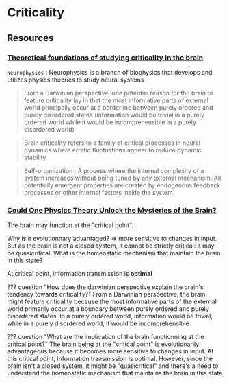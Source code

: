 # Criticality

## Resources
### [Theoretical foundations of studying criticality in the brain](https://direct.mit.edu/netn/article/6/4/1148/112392/Theoretical-foundations-of-studying-criticality-in)

`Neurophysics`
: Neurophysics is a branch of biophysics that develops and utilizes physics theories to study neural systems

> From a Darwinian perspective, one potential reason for the brain to feature criticality lay in that the most informative parts of external world principally occur at a borderline between purely ordered and purely disordered states (information would be trivial in a purely ordered world while it would be incomprehensible in a purely disordered world)

> Brain criticality refers to a family of critical processes in neural dynamics where erratic fluctuations appear to reduce dynamic stability

> Self-organization : 	A process where the internal complexity of a system increases without being tuned by any external mechanism. All potentially emergent properties are created by endogenous feedback processes or other internal factors inside the system.

### [Could One Physics Theory Unlock the Mysteries of the Brain?](https://www.youtube.com/watch?v=hjGFp7lMi9A)

The brain may function at the "critical point".

Why is it evolutionnary advantaged? $\Rightarrow$ more sensitive to changes in input. But as the brain is not a closed system, it cannot be strictly critical: it may be quasicritical. What is the homeostatic mechanism that maintain the brain in this state?

At critical point, information transmission is **optimal**


??? question "How does the darwinian perspective explain the brain's tendency towards criticality?"
    From a Darwinian perspective, the brain might feature criticality because the most informative parts of the external world primarily occur at a boundary between purely ordered and purely disordered states. In a purely ordered world, information would be trivial, while in a purely disordered world, it would be incomprehensible

??? question "What are the implication of the brain functionning at the critical point?"
    The brain being at the "critical point" is evolutionarily advantageous because it becomes more sensitive to changes in input. At this critical point, information transmission is optimal. However, since the brain isn't a closed system, it might be "quasicritical" and there's a need to understand the homeostatic mechanism that maintains the brain in this state
